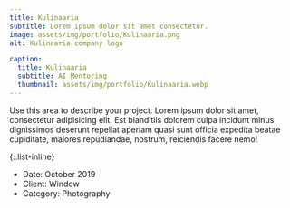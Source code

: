 ```yaml
---
title: Kulinaaria
subtitle: Lorem ipsum dolor sit amet consectetur.
image: assets/img/portfolio/Kulinaaria.png
alt: Kulinaaria company logo

caption:
  title: Kulinaaria
  subtitle: AI Mentoring
  thumbnail: assets/img/portfolio/Kulinaaria.webp
---
```

Use this area to describe your project. Lorem ipsum dolor sit amet, consectetur adipisicing elit. Est blanditiis dolorem culpa incidunt minus dignissimos deserunt repellat aperiam quasi sunt officia expedita beatae cupiditate, maiores repudiandae, nostrum, reiciendis facere nemo!

{:.list-inline}
- Date: October 2019
- Client: Window
- Category: Photography

